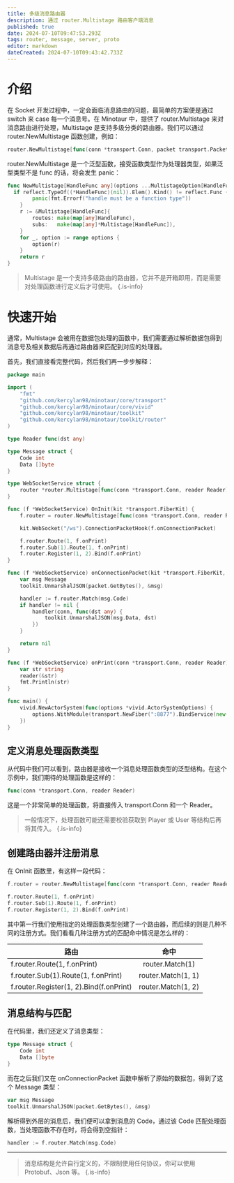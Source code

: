 ```yaml
---
title: 多级消息路由器
description: 通过 router.Multistage 路由客户端消息
published: true
date: 2024-07-10T09:47:53.293Z
tags: router, message, server, proto
editor: markdown
dateCreated: 2024-07-10T09:43:42.733Z
---
```


# 介绍
在 Socket 开发过程中，一定会面临消息路由的问题，最简单的方案便是通过 switch 来 case 每一个消息号。在 Minotaur 中，提供了 router.Multistage 来对消息路由进行处理，Multistage 是支持多级分类的路由器。我们可以通过 router.NewMultistage 函数创建，例如：

```go
router.NewMultistage[func(conn *transport.Conn, packet transport.Packet)]()
```

router.NewMultistage 是一个泛型函数，接受函数类型作为处理器类型，如果泛型类型不是 func 的话，将会发生 panic：

```go
func NewMultistage[HandleFunc any](options ...MultistageOption[HandleFunc]) *Multistage[HandleFunc] {
  if reflect.TypeOf((*HandleFunc)(nil)).Elem().Kind() != reflect.Func {
		panic(fmt.Errorf("handle must be a function type"))
	}
	r := &Multistage[HandleFunc]{
		routes: make(map[any]HandleFunc),
		subs:   make(map[any]*Multistage[HandleFunc]),
	}
	for _, option := range options {
		option(r)
	}
	return r
}

```

> Multistage 是一个支持多级路由的路由器，它并不是开箱即用，而是需要对处理函数进行定义后才可使用。
{.is-info}

# 快速开始
通常，Multistage 会被用在数据包处理的函数中，我们需要通过解析数据包得到消息号及相关数据后再通过路由器来匹配到对应的处理器。

首先，我们直接看完整代码，然后我们再一步步解释：

```go
package main

import (
	"fmt"
	"github.com/kercylan98/minotaur/core/transport"
	"github.com/kercylan98/minotaur/core/vivid"
	"github.com/kercylan98/minotaur/toolkit"
	"github.com/kercylan98/minotaur/toolkit/router"
)

type Reader func(dst any)

type Message struct {
	Code int
	Data []byte
}

type WebSocketService struct {
	router *router.Multistage[func(conn *transport.Conn, reader Reader)]
}

func (f *WebSocketService) OnInit(kit *transport.FiberKit) {
	f.router = router.NewMultistage[func(conn *transport.Conn, reader Reader)]()

	kit.WebSocket("/ws").ConnectionPacketHook(f.onConnectionPacket)

	f.router.Route(1, f.onPrint)
	f.router.Sub(1).Route(1, f.onPrint)
	f.router.Register(1, 2).Bind(f.onPrint)
}

func (f *WebSocketService) onConnectionPacket(kit *transport.FiberKit, ctx *transport.FiberContext, conn *transport.Conn, packet transport.Packet) error {
	var msg Message
	toolkit.UnmarshalJSON(packet.GetBytes(), &msg)

	handler := f.router.Match(msg.Code)
	if handler != nil {
		handler(conn, func(dst any) {
			toolkit.UnmarshalJSON(msg.Data, dst)
		})
	}

	return nil
}

func (f *WebSocketService) onPrint(conn *transport.Conn, reader Reader) {
	var str string
	reader(&str)
	fmt.Println(str)
}

func main() {
	vivid.NewActorSystem(func(options *vivid.ActorSystemOptions) {
		options.WithModule(transport.NewFiber(":8877").BindService(new(WebSocketService)))
	})
}
```

## 定义消息处理函数类型
从代码中我们可以看到，路由器是接收一个消息处理函数类型的泛型结构。在这个示例中，我们期待的处理函数是这样的：
```go
func(conn *transport.Conn, reader Reader)
```
这是一个非常简单的处理函数，将直接传入 transport.Conn 和一个 Reader。

> 一般情况下，处理函数可能还需要校验获取到 Player 或 User 等结构后再将其传入。
{.is-info}

## 创建路由器并注册消息
在 OnInit 函数里，有这样一段代码：
```go
f.router = router.NewMultistage[func(conn *transport.Conn, reader Reader)]()

f.router.Route(1, f.onPrint)
f.router.Sub(1).Route(1, f.onPrint)
f.router.Register(1, 2).Bind(f.onPrint)
```

其中第一行我们使用指定的处理函数类型创建了一个路由器，而后续的则是几种不同的注册方式。我们看看几种注册方式的匹配命中情况是怎么样的：


| 路由                                     |      命中          |
|-----------------------------------------|:------------------:|
| f.router.Route(1, f.onPrint)            | router.Match(1)    |
| f.router.Sub(1).Route(1, f.onPrint)     | router.Match(1, 1) |
| f.router.Register(1, 2).Bind(f.onPrint) | router.Match(1, 2) |

## 消息结构与匹配

在代码里，我们还定义了消息类型：

```go
type Message struct {
	Code int
	Data []byte
}
```

而在之后我们又在 onConnectionPacket 函数中解析了原始的数据包，得到了这个 Message 类型：

```go
var msg Message
toolkit.UnmarshalJSON(packet.GetBytes(), &msg)
```

解析得到外层的消息后，我们便可以拿到消息的 Code，通过该 Code 匹配处理函数，当处理函数不存在时，将会得到空指针：

```go
handler := f.router.Match(msg.Code)
```

---

> 消息结构是允许自行定义的，不限制使用任何协议，你可以使用 Protobuf、Json 等。
{.is-info}
